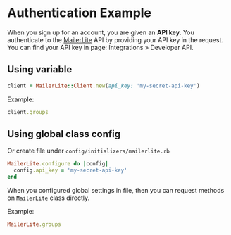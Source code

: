 # Authentication Example

When you sign up for an account, you are given an **API key**. You authenticate to
the [MailerLite][mailerlite] API by providing your API key in the request.
You can find your API key in page: Integrations » Developer API.

## Using variable

```ruby
client = MailerLite::Client.new(api_key: 'my-secret-api-key')
```

Example:

```ruby
client.groups
```

## Using global class config

Or create file under `config/initializers/mailerlite.rb`

```ruby
MailerLite.configure do |config|
  config.api_key = 'my-secret-api-key'
end
```

When you configured global settings in file, then you can request methods
on `MailerLite` class directly.

Example:

```ruby
MailerLite.groups
```

[mailerlite]: https://www.mailerlite.com
